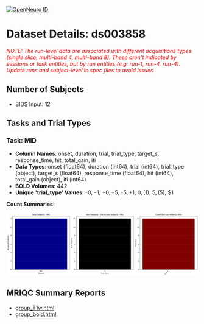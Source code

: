 [![OpenNeuro ID](https://img.shields.io/badge/OpenNeuro_Dataset-ds003858-blue?style=for-the-badge)](https://openneuro.org/datasets/ds003858)

# Dataset Details: ds003858
<p style="color: red; font-style: italic;">
  NOTE: The run-level data are associated with different acquisitions types (single slice, multi-band 4, multi-band 8). These aren't indicated by sessions or task entities, but by run entities (e.g. run-1, run-4, run-4). Update runs and subject-level in spec files to avoid issues.
</p>

## Number of Subjects
- BIDS Input: 12

## Tasks and Trial Types
### Task: MID
- **Column Names**: onset, duration, trial, trial_type, target_s, response_time, hit, total_gain, iti
- **Data Types**: onset (float64), duration (int64), trial (int64), trial_type (object), target_s (float64), response_time (float64), hit (int64), total_gain (object), iti (int64)
- **BOLD Volumes**: 442
- **Unique 'trial_type' Values**: -$0, -$1, +$0, +$5, -$5, +$1, $0, ($1), $5, ($5), $1

**Count Summaries**:

![MID MID_summary.png](basics_out/MID_summary.png)

## MRIQC Summary Reports
- [group_T1w.html](https://htmlpreview.github.io/?https://github.com/demidenm/openneuro_glmfitlins/blob/main/statsmodel_specs/ds003858/mriqc_summary/group_T1w.html)
- [group_bold.html](https://htmlpreview.github.io/?https://github.com/demidenm/openneuro_glmfitlins/blob/main/statsmodel_specs/ds003858/mriqc_summary/group_bold.html)
